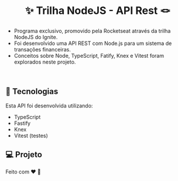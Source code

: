 <h1 align="center"> ✨ Trilha NodeJS - API Rest 🪢 </h1>

<p align="center">
  
- Programa exclusivo, promovido pela Rocketseat através da trilha NodeJS do Ignite. 
- Foi desenvolvido uma API REST com Node.js para um sistema de transações financeiras.  
- Conceitos sobre Node, TypeScript, Fatify, Knex e Vitest foram explorados neste projeto.
  
</p>

<br>

## 🚀 Tecnologias

Esta API foi desenvolvida utilizando:
- TypeScript
- Fastify
- Knex
- Vitest (testes)

## 💻 Projeto

Feito com ♥ :wave:
